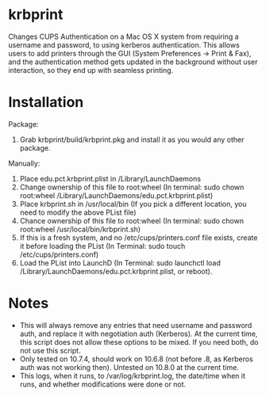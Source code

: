 krbprint
========

Changes CUPS Authentication on a Mac OS X system from requiring a username and password, to using kerberos authentication. 
This allows users to add printers through the GUI (System Preferences -> Print & Fax), and the authentication method gets
updated in the background without user interaction, so they end up with seamless printing. 

Installation
========
Package:
1. Grab krbprint/build/krbprint.pkg and install it as you would any other package. 

Manually:
1. Place edu.pct.krbprint.plist in /Library/LaunchDaemons
2. Change ownership of this file to root:wheel (In terminal: sudo chown root:wheel /Library/LaunchDaemons/edu.pct.krbprint.plist)
3. Place krbprint.sh in /usr/local/bin (If you pick a different location, you need to modify the above PList file)
4. Chance ownership of this file to root:wheel (In terminal: sudo chown root:wheel /usr/local/bin/krbprint.sh)
5. If this is a fresh system, and no /etc/cups/printers.conf file exists, create it before loading the PList (In Terminal: sudo touch /etc/cups/printers.conf)
6. Load the PList into LaunchD (In Terminal: sudo launchctl load /Library/LaunchDaemons/edu.pct.krbprint.plist, or reboot).


Notes
========
* This will always remove any entries that need username and password auth, and replace it with negotiation auth (Kerberos). 
  At the current time, this script does not allow these options to be mixed. 
  If you need both, do not use this script. 
* Only tested on 10.7.4, should work on 10.6.8 (not before .8, as Kerberos auth was not working then).
  Untested on 10.8.0 at the current time.
* This logs, when it runs, to /var/log/krbprint.log, the date/time when it runs, and whether modifications were done or not. 

